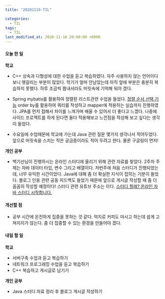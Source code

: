```yaml
---
title: "20201116-TIL"

categories:
  - TIL
tags:
  - TIL
last_modified_at: 2020-11-16 20:00:00 +0900
---
```


#### 오늘 한 일

__학교__
 - C++ 상속과 다형성에 대한 수업을 듣고 복습하였다. 자주 사용하지 않는 언어이다 보니 헷갈리는 부분이 많았다. 학기가 얼마 안남았는데 아직 앞에 부분은 충분히 복습하지 못했다. 하루 조금씩 짬내서라도 머릿속에 기억해 둬야 겠다.

 - Spring mybatis를 활용하여 정렬된 리스트관련 수업을 들었다. [정렬 순서 선택 기능](https://www.youtube.com/watch?v=Qdgo1dZB9i4) order by를 활용하여 쿼리를 작성하고 mapper에 적용하는 실습까지 진행하였다. JPA를 먼저 접해서 차이를 느껴가며 배울 수 있어서 더 좋다고 느꼈다. 나중에 사이드 프로젝트를 하게 된다면 둘다 적용해보고 느낀점을  작성해 보고 싶다는 생각이 들었다.

 - 수요일에 수업때문에 학교에 가는데 Java 관련 질문 몇가지 생각나서 적어두었다. 앞으로 머릿속을 스치는 작은 궁금증이라도 적어 두려고 한다. 물론 구글링이 먼저! 


__개인 공부__
  - 백기선님이 진행하시는 온라인 스터디에 올리기 위해 관련 자료를 찾았다. 2주차 주제는 자바 데이터 타입, 변수 그리고 배열이다. 저번주에 처음 스터디가 진행되었는데, 너무 유익한 시간이었다. Java에 대해 좀 더 확실한 지식이 잡히는 기분이 들었다. 블로그 인용 관련 공동 피드백도 들었기 때문에 앞으로 게시글 작성할 때 좀 더 꼼꼼히 작성할 예정이다! 스터디 관련 유튜브 주소는 이다. [스터디 할래? 온라인 자바 스터디 시작합니다.](https://www.youtube.com/watch?v=peEXNN-oob4)

#### 개선할 점
 - 공부 시간에 온전하게 집중을 못하는 것 같다. 억지로 커피도 마시고 하는데 쉽게 고쳐지지가 않는다. 좀 더 집중할 수 있는 환경을 만들어야 겠다.

#### 내일 할 일

__학교__
 - 서버구축 수업과 듣고 복습하기 
 - 네트워크 프로그래밍 수업을 듣고 복습하기
 - C++ 복습하고 게시글로 남기기

__개인 공부__
 - Java 스터디 자료 정리 후 블로그 게시글 작성하기